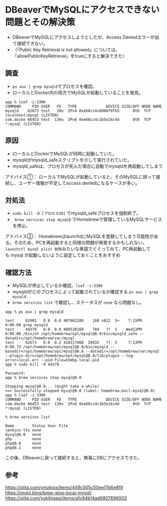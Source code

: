 # DBeaverでMySQLにアクセスできない問題とその解決策

* DBeaverでMySQLにアクセスしようとしたが、Access Deniedエラーが出て接続できない。
* （「Public Key Retrieval is not allowed」については、「allowPublicKeyRetrieval」をtrueにすると解決できた）

## 調査
* `ps aux | grep mysqld`でプロセスを確認。
* ローカルとDocker内の両方でMySQLが起動していることを発見。
```
app % lsof -i:3306
COMMAND     PID USER   FD   TYPE             DEVICE SIZE/OFF NODE NAME
mysqld    62673 test   20u  IPv4 0xe68cc4c6808f0f65      0t0  TCP localhost:mysql (LISTEN)
com.docke 66453 test  139u  IPv6 0xe68cc4c1b5e16c4d      0t0  TCP *:mysql (LISTEN)
```

## 原因
* ローカルとDockerでMySQLが同時に起動していた。
* mysqldがmysqld_safeスクリプトを介して実行されていた。
* mysqld_safeは、プロセスが死んだ場合に自動でmysqldを再起動してしまう

アドバイス①： ローカルでMySQLが起動していると、そのMySQLに誤って接続し、ユーザー情報が不足してaccess deniedになるケースが多い。

## 対処法
* `sudo kill -9 [プロセスID]` でmysqld_safeプロセスを強制終了。
* ` brew services stop mysql@` でHomebrewで管理しているMySQLサービスを停止。

アドバイス②： HomebrewはlaunchdにMySQLを登録してしまう可能性がある。そのため、PCを再起動すると同様の問題が再発するかもしれない。 `launchctl mysql plist 削除`みたいな単語でぐぐってみて、PC再起動しても mysql が起動しないように設定しておくことをおすすめ

## 確認方法
* MySQLが停止しているか確認。`lsof -i:3306` 
* mysqldがどのプロセスによって起動されているか確認する `ps aux | grep mysqld`
* `brew services list` で確認し、ステータスが `none` なら問題なし。

```
app % ps aux | grep mysqld

test     62901   0.8  0.0 407962208    160 s022  S+    7:15PM   0:00.00 grep mysqld
test     44379   0.0  0.0 408530160    704   ??  S    Wed12PM   0:00.06 /bin/sh /opt/homebrew/opt/mysql@8.0/bin/mysqld_safe --datadir=/opt/homebrew/var/mysql
test     62673   0.0  0.2 410317968  28432   ??  S     7:13PM   0:00.73 /opt/homebrew/opt/mysql@8.0/bin/mysqld --basedir=/opt/homebrew/opt/mysql@8.0 --datadir=/opt/homebrew/var/mysql --plugin-dir=/opt/homebrew/opt/mysql@8.0/lib/plugin --log-error=local.err --pid-file=k5mbp.local.pid
app % sudo kill -9 44379

Password:
app % brew services stop mysql@8.0

Stopping mysql@8.0... (might take a while)
==> Successfully stopped mysql@8.0 (label: homebrew.mxcl.mysql@8.0)
app % lsof -i:3306
COMMAND     PID USER   FD   TYPE             DEVICE SIZE/OFF NODE NAME
com.docke 66453 test  139u  IPv6 0xe68cc4c1b5e16c4d      0t0  TCP *:mysql (LISTEN)

% brew services list

Name        Status User File
jenkins-lts none
mysql@8.0   none
php         none
php@8.0     none
php@8.1     none
```

この後、DBeaverに戻って接続すると、無事にDBにアクセスできた。

## 参考
https://qiita.com/ymzkjpx/items/449c505c50ee17b6e8f9
https://mykii.blog/brew-stop-local-mysql/
https://qiita.com/yukihigasi/items/a1c84b14ad6807896003
